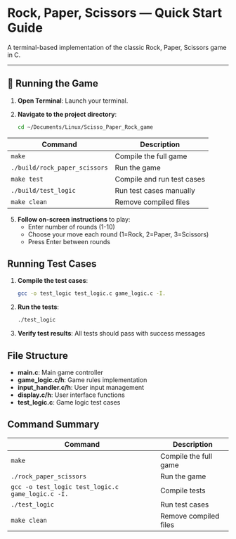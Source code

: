 # Rock, Paper, Scissors — Quick Start Guide

A terminal-based implementation of the classic Rock, Paper, Scissors game in C.

---

## 🚀 Running the Game

1. **Open Terminal**: Launch your terminal.

2. **Navigate to the project directory**:
   ```bash
   cd ~/Documents/Linux/Scisso_Paper_Rock_game

| Command                       | Description                |
| ----------------------------- | -------------------------- |
| `make`                        | Compile the full game      |
| `./build/rock_paper_scissors` | Run the game               |
| `make test`                   | Compile and run test cases |
| `./build/test_logic`          | Run test cases manually    |
| `make clean`                  | Remove compiled files      |


5. **Follow on-screen instructions** to play:
   - Enter number of rounds (1-10)
   - Choose your move each round (1=Rock, 2=Paper, 3=Scissors)
   - Press Enter between rounds

## Running Test Cases

1. **Compile the test cases**:
   ```bash
   gcc -o test_logic test_logic.c game_logic.c -I.
   ```

2. **Run the tests**:
   ```bash
   ./test_logic
   ```

3. **Verify test results**: All tests should pass with success messages

## File Structure

- **main.c**: Main game controller
- **game_logic.c/h**: Game rules implementation
- **input_handler.c/h**: User input management
- **display.c/h**: User interface functions
- **test_logic.c**: Game logic test cases

## Command Summary

| Command | Description |
|---------|-------------|
| `make` | Compile the full game |
| `./rock_paper_scissors` | Run the game |
| `gcc -o test_logic test_logic.c game_logic.c -I.` | Compile tests |
| `./test_logic` | Run test cases |
| `make clean` | Remove compiled files |
